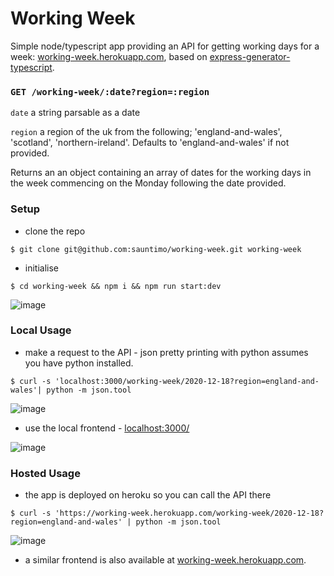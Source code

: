 # Working Week

Simple node/typescript app providing an API for getting working days for a week: [working-week.herokuapp.com](https://working-week.herokuapp.com), based on [express-generator-typescript](https://www.npmjs.com/package/express-generator-typescript).


### `GET /working-week/:date?region=:region`

`date` a string parsable as a date

`region` a region of the uk from the following; 'england-and-wales', 'scotland', 'northern-ireland'. Defaults to 'england-and-wales' if not provided.

Returns an an object containing an array of dates for the working days in the week commencing on the Monday following the date provided.


### Setup

- clone the repo

```
$ git clone git@github.com:sauntimo/working-week.git working-week
```

- initialise

```
$ cd working-week && npm i && npm run start:dev
```

![image](https://user-images.githubusercontent.com/2720466/101290916-eb115500-37fc-11eb-9d3a-1a44102b82b8.png)

### Local Usage

- make a request to the API - json pretty printing with python assumes you have python installed.
```
$ curl -s 'localhost:3000/working-week/2020-12-18?region=england-and-wales'| python -m json.tool
```

![image](https://user-images.githubusercontent.com/2720466/101290974-4c392880-37fd-11eb-996a-1ea92601d925.png)

- use the local frontend - [localhost:3000/](http://localhost:3000/)

![image](https://user-images.githubusercontent.com/2720466/101291035-d6818c80-37fd-11eb-9db2-f00c74974e9b.png)

### Hosted Usage

- the app is deployed on heroku so you can call the API there
```
$ curl -s 'https://working-week.herokuapp.com/working-week/2020-12-18?region=england-and-wales' | python -m json.tool
```

![image](https://user-images.githubusercontent.com/2720466/101291083-2ceecb00-37fe-11eb-86a2-c25edf0a08a3.png)

- a similar frontend is also available at [working-week.herokuapp.com](https://working-week.herokuapp.com).
